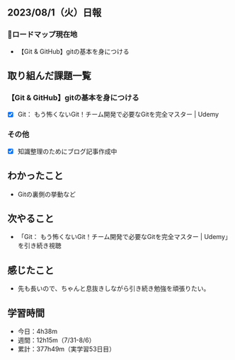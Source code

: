 ## 2023/08/1（火）日報
### :round_pushpin:ロードマップ現在地
- 【Git & GitHub】gitの基本を身につける
## 取り組んだ課題一覧
### 【Git & GitHub】gitの基本を身につける
- [x] Git： もう怖くないGit！チーム開発で必要なGitを完全マスター | Udemy
### その他
- [x] 知識整理のためにブログ記事作成中
## わかったこと
- Gitの裏側の挙動など
## 次やること
- 「Git： もう怖くないGit！チーム開発で必要なGitを完全マスター | Udemy」を引き続き視聴
## 感じたこと
- 先も長いので、ちゃんと息抜きしながら引き続き勉強を頑張りたい。
## 学習時間
- 今日：4h38m
- 週間：12h15m（7/31-8/6）
- 累計：377h49m（実学習53日目）
